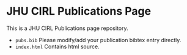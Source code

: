 # JHU CIRL Publications Page

This is a JHU CIRL Publications page repository.
- `pubs.bib` Please modify/add your publication bibtex entry directly.
- `index.html` Contains html source.
